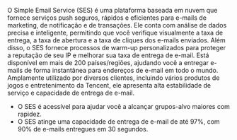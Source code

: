O Simple Email Service (SES) é uma plataforma baseada em nuvem que fornece serviços push seguros, rápidos e eficientes para e-mails de marketing, de notificação e de transações. Ele conta com análise de dados precisa e inteligente, permitindo que você verifique visualmente a taxa de entrega, a taxa de abertura e a taxa de cliques dos e-mails enviados. Além disso, o SES fornece processos de warm-up personalizados para proteger a reputação de seu IP e melhorar sua taxa de entrega de e-mail. Está disponível em mais de 200 países/regiões, ajudando você a entregar e-mails de forma instantânea para endereços de e-mail em todo o mundo. Amplamente utilizado por diversos clientes, incluindo vários produtos de jogos e entretenimento da Tencent, ele apresenta alta estabilidade de serviço e capacidade de entrega de e-mail.

- O SES é acessível para ajudar você a alcançar grupos-alvo maiores com rapidez.
- O SES atinge uma capacidade de entrega de e-mail de até 97%, com 90% de e-mails entregues em 30 segundos.

